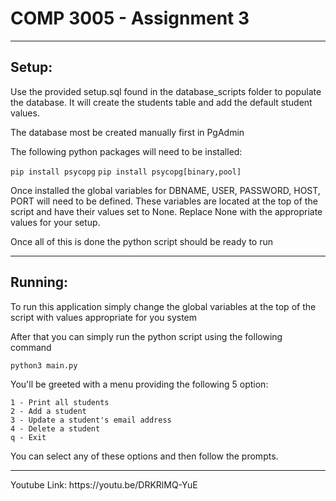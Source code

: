 <h1>COMP 3005 - Assignment 3</h1>
<hr/>
<h2>Setup:</h2>

Use the provided setup.sql found in the database_scripts folder to populate the database.
It will create the students table and add the default student values.

The database most be created manually first in PgAdmin

The following python packages will need to be installed:

```pip install psycopg```
```pip install psycopg[binary,pool]```

Once installed the global variables for DBNAME, USER, PASSWORD, HOST, PORT will need to be defined.
These variables are located at the top of the script and have their values set to None.
Replace None with the appropriate values for your setup.

Once all of this is done the python script should be ready to run

<hr/>
<h2>Running:</h2>
To run this application simply change the global variables at the top of the script with values appropriate for you system

After that you can simply run the python script using the following command
```
python3 main.py
```

You'll be greeted with a menu providing the following 5 option:
```
1 - Print all students
2 - Add a student
3 - Update a student's email address
4 - Delete a student
q - Exit
```
You can select any of these options and then follow the prompts. 

<hr/>
Youtube Link: https://youtu.be/DRKRlMQ-YuE